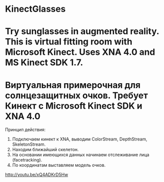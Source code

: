 KinectGlasses
=============
Try sunglasses in augmented reality.
This is virtual fitting room with Microsoft Kinect.
Uses XNA 4.0 and MS Kinect SDK 1.7.
============
Виртуальная примерочная для солнцезащитных очков.
Требует Кинект с Microsoft Kinect SDK и XNA 4.0
============
Принцип действия:
1. Подключаем кинект к XNA, выводим ColorStream, DepthStream, SkeletonStream.
2. Находим ближайший скелетон.
3. На основании имеющихся данных начинаем отслеживание лица (facetracking).
4. По координатам выставляем модель очков.

http://youtu.be/xQ4ADKrD5Hw
